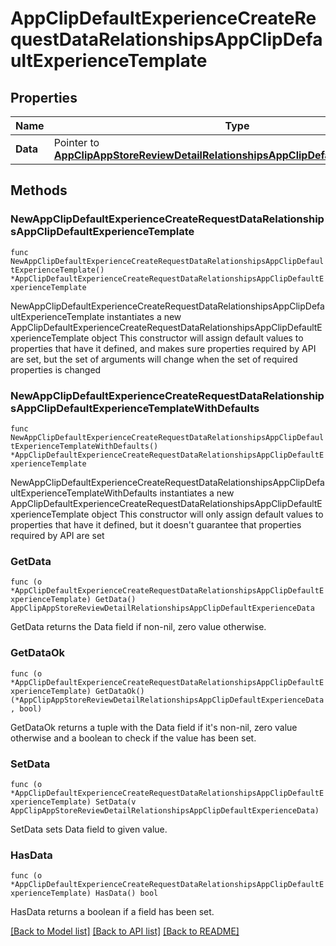 # AppClipDefaultExperienceCreateRequestDataRelationshipsAppClipDefaultExperienceTemplate

## Properties

Name | Type | Description | Notes
------------ | ------------- | ------------- | -------------
**Data** | Pointer to [**AppClipAppStoreReviewDetailRelationshipsAppClipDefaultExperienceData**](AppClipAppStoreReviewDetailRelationshipsAppClipDefaultExperienceData.md) |  | [optional] 

## Methods

### NewAppClipDefaultExperienceCreateRequestDataRelationshipsAppClipDefaultExperienceTemplate

`func NewAppClipDefaultExperienceCreateRequestDataRelationshipsAppClipDefaultExperienceTemplate() *AppClipDefaultExperienceCreateRequestDataRelationshipsAppClipDefaultExperienceTemplate`

NewAppClipDefaultExperienceCreateRequestDataRelationshipsAppClipDefaultExperienceTemplate instantiates a new AppClipDefaultExperienceCreateRequestDataRelationshipsAppClipDefaultExperienceTemplate object
This constructor will assign default values to properties that have it defined,
and makes sure properties required by API are set, but the set of arguments
will change when the set of required properties is changed

### NewAppClipDefaultExperienceCreateRequestDataRelationshipsAppClipDefaultExperienceTemplateWithDefaults

`func NewAppClipDefaultExperienceCreateRequestDataRelationshipsAppClipDefaultExperienceTemplateWithDefaults() *AppClipDefaultExperienceCreateRequestDataRelationshipsAppClipDefaultExperienceTemplate`

NewAppClipDefaultExperienceCreateRequestDataRelationshipsAppClipDefaultExperienceTemplateWithDefaults instantiates a new AppClipDefaultExperienceCreateRequestDataRelationshipsAppClipDefaultExperienceTemplate object
This constructor will only assign default values to properties that have it defined,
but it doesn't guarantee that properties required by API are set

### GetData

`func (o *AppClipDefaultExperienceCreateRequestDataRelationshipsAppClipDefaultExperienceTemplate) GetData() AppClipAppStoreReviewDetailRelationshipsAppClipDefaultExperienceData`

GetData returns the Data field if non-nil, zero value otherwise.

### GetDataOk

`func (o *AppClipDefaultExperienceCreateRequestDataRelationshipsAppClipDefaultExperienceTemplate) GetDataOk() (*AppClipAppStoreReviewDetailRelationshipsAppClipDefaultExperienceData, bool)`

GetDataOk returns a tuple with the Data field if it's non-nil, zero value otherwise
and a boolean to check if the value has been set.

### SetData

`func (o *AppClipDefaultExperienceCreateRequestDataRelationshipsAppClipDefaultExperienceTemplate) SetData(v AppClipAppStoreReviewDetailRelationshipsAppClipDefaultExperienceData)`

SetData sets Data field to given value.

### HasData

`func (o *AppClipDefaultExperienceCreateRequestDataRelationshipsAppClipDefaultExperienceTemplate) HasData() bool`

HasData returns a boolean if a field has been set.


[[Back to Model list]](../README.md#documentation-for-models) [[Back to API list]](../README.md#documentation-for-api-endpoints) [[Back to README]](../README.md)


